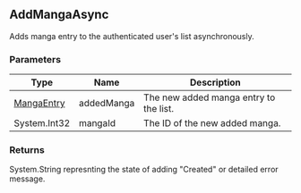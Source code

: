 ## AddMangaAsync
Adds manga entry to the authenticated user's list asynchronously.

### Parameters

| Type | Name | Description |
| ---- | ---- | ----------- |
| [MangaEntry] | addedManga | The new added manga entry to the list. |
| System.Int32 | mangaId | The ID of the new added manga. |

### Returns
System.String represnting the state of adding "Created" or detailed error message.

[MangaEntry]: <https://github.com/i3dprogrammer/myanimelistAPI-wrapper/blob/master/docs/Dto/MangaEntry.md#mangaentry>

